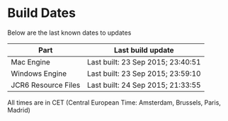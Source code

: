 # Build Dates

Below are the last known dates to updates

Part | Last build update
-----|-----
Mac Engine | Last built: 23 Sep 2015; 23:40:51
Windows Engine | Last built: 23 Sep 2015; 23:59:10
JCR6 Resource Files | Last built: 24 Sep 2015; 21:33:55
All times are in CET (Central European Time: Amsterdam, Brussels, Paris, Madrid)



